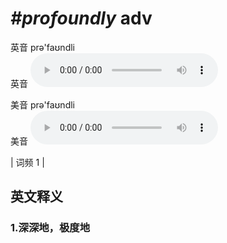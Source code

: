 # ***\#profoundly*** adv
英音 prə'faʊndli  
英音
<audio src="./media/profoundly1.aac" controls="controls"></audio>

美音 prə'faʊndli  
美音
<audio src="./media/profoundly2.aac" controls="controls"></audio>



| 词频 1 |  

英文释义
---
### 1.**深深地，极度地**  


